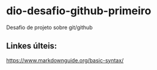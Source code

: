 # dio-desafio-github-primeiro
Desafio de projeto sobre git/github

## Linkes últeis:
https://www.markdownguide.org/basic-syntax/
